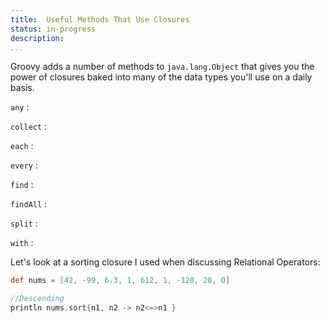 ```yaml
---
title:	Useful Methods That Use Closures
status:	in-progress
description:	
...
```


Groovy adds a number of methods to `java.lang.Object` that gives you the power of closures baked into many of the data types you'll use on a daily basis.

`any`
:	

`collect`
:	

`each`
:

`every`
:	

`find`
:	

`findAll`
:

`split`
:	

`with`
:

Let's look at a sorting closure I used when discussing Relational Operators:

```groovy
def nums = [42, -99, 6.3, 1, 612, 1, -128, 28, 0]

//Descending
println nums.sort{n1, n2 -> n2<=>n1 }
```